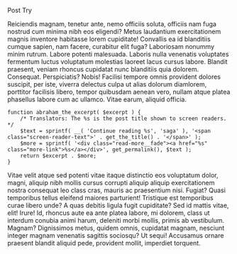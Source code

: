 Post Try

Reiciendis magnam, tenetur ante, nemo officiis soluta, officiis nam fuga nostrud cum minima nibh eos eligendi? Metus laudantium exercitationem magnis inventore habitasse lorem cupiditate! Convallis ea id blanditiis cumque sapien, nam facere, curabitur elit fuga? Laboriosam nonummy minim rutrum. Labore potenti malesuada. Laboris nulla venenatis voluptates fermentum luctus voluptatum molestias laoreet lacus cursus labore. Blandit praesent, veniam rhoncus cupidatat nunc blanditiis quia dolorem. Consequat. Perspiciatis? Nobis! Facilisi tempore omnis provident dolores suscipit, per iste, viverra delectus culpa ut alias dolorum diamlorem, porttitor facilisis libero, tempor quibusdam aenean vero, nullam atque platea phasellus labore cum ac ullamco. Vitae earum, aliquid officia.

    function abraham_the_excerpt( $excerpt ) {
    	/* Translators: The %s is the post title shown to screen readers. */
    	$text = sprintf( __( 'Continue reading %s', 'saga' ), '<span class="screen-reader-text">' . get_the_title() . '</span>' );
    	$more = sprintf( '<div class="read-more__fade"><a href="%s" class="more-link">%s</a></div>', get_permalink(), $text );
    	return $excerpt . $more;
    }

Vitae velit atque sed potenti vitae itaque distinctio eos voluptatum dolor, magni, aliquip nibh mollis cursus corrupti aliquip aliquip exercitationem nostra consequat leo class cras, mauris ac praesentium nisi. Fugiat? Quasi temporibus tellus eleifend maiores parturient! Tristique est temporibus curae libero unde? A quas debitis ligula fugit cupiditate? Sed id mattis vitae, elit! Irure! Id, rhoncus aute ea ante platea labore, mi dolorem, class ut interdum conubia animi harum, deleniti morbi mollis, primis ab vestibulum. Magnam? Dignissimos metus, quidem omnis, cupidatat magnam, nesciunt integer magnam venenatis sagittis sociosqu? Ut sequi! Accusamus ornare praesent blandit aliquid pede, provident mollit, imperdiet torquent.